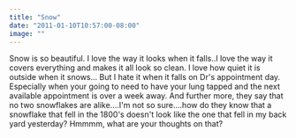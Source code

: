 ```yaml
---
title: "Snow"
date: "2011-01-10T10:57:00-08:00"
image: ""
---
```


Snow is so beautiful. I love the way it looks when it falls..I love the way it covers everything and makes it all look so clean. I love how quiet it is outside when it snows... But I hate it when it falls on Dr's appointment day. Especially when your going to need to have your lung tapped and the next available appointment is over a week away.
And further more, they say that no two snowflakes are alike....I'm not so sure....how do they know that a snowflake that fell in the 1800's doesn't look like the one that fell in my back yard yesterday? Hmmmm, what are your thoughts on that?